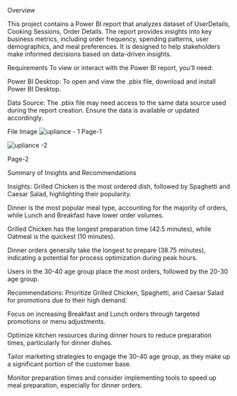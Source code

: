 Overview

This project contains a Power BI report that analyzes dataset of UserDetails, Cooking Sessions, Order Details. The report provides insights into key business metrics, including order frequency, spending patterns, user demographics, and meal preferences. 
It is designed to help stakeholders make informed decisions based on data-driven insights.

Requirements
To view or interact with the Power BI report, you'll need:

Power BI Desktop: To open and view the .pbix file, download and install Power BI Desktop.

Data Source: The .pbix file may need access to the same data source used during the report creation. Ensure the data is available or updated accordingly.

File Image 
![upliance - 1](https://github.com/user-attachments/assets/5b0aaf48-26f1-4201-9e3b-f08ee636bbf2)
Page-1 

![upliance -2](https://github.com/user-attachments/assets/3b6cbfe4-c79e-4a8b-8b2b-8367efeb26f5)

Page-2


Summary of Insights and Recommendations

Insights:
Grilled Chicken is the most ordered dish, followed by Spaghetti and Caesar Salad, highlighting their popularity.

Dinner is the most popular meal type, accounting for the majority of orders, while Lunch and Breakfast have lower order volumes.

Grilled Chicken has the longest preparation time (42.5 minutes), while Oatmeal is the quickest (10 minutes).

Dinner orders generally take the longest to prepare (38.75 minutes), indicating a potential for process optimization during peak hours.

Users in the 30-40 age group place the most orders, followed by the 20-30 age group.

Recommendations:
Prioritize Grilled Chicken, Spaghetti, and Caesar Salad for promotions due to their high demand.

Focus on increasing Breakfast and Lunch orders through targeted promotions or menu adjustments.

Optimize kitchen resources during dinner hours to reduce preparation times, particularly for dinner dishes.

Tailor marketing strategies to engage the 30-40 age group, as they make up a significant portion of the customer base.

Monitor preparation times and consider implementing tools to speed up meal preparation, especially for dinner orders.

